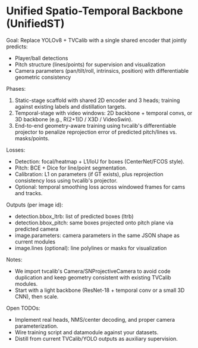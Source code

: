 # Unified Spatio-Temporal Backbone (UnifiedST)

Goal: Replace YOLOv8 + TVCalib with a single shared encoder that jointly predicts:
- Player/ball detections
- Pitch structure (lines/points) for supervision and visualization
- Camera parameters (pan/tilt/roll, intrinsics, position) with differentiable geometric consistency

Phases:
1) Static-stage scaffold with shared 2D encoder and 3 heads; training against existing labels and distillation targets.
2) Temporal-stage with video windows: 2D backbone + temporal convs, or 3D backbone (e.g., R(2+1)D / X3D / VideoSwin).
3) End-to-end geometry-aware training using tvcalib's differentiable projector to penalize reprojection error of predicted pitch/lines vs. masks/points.

Losses:
- Detection: focal/heatmap + L1/IoU for boxes (CenterNet/FCOS style).
- Pitch: BCE + Dice for line/point segmentation.
- Calibration: L1 on parameters (if GT exists), plus reprojection consistency loss using tvcalib's projector.
- Optional: temporal smoothing loss across windowed frames for cams and tracks.

Outputs (per image id):
- detection.bbox_ltrb: list of predicted boxes (ltrb)
- detection.bbox_pitch: same boxes projected onto pitch plane via predicted camera
- image.parameters: camera parameters in the same JSON shape as current modules
- image.lines (optional): line polylines or masks for visualization

Notes:
- We import tvcalib's Camera/SNProjectiveCamera to avoid code duplication and keep geometry consistent with existing TVCalib modules.
- Start with a light backbone (ResNet-18 + temporal conv or a small 3D CNN), then scale.

Open TODOs:
- Implement real heads, NMS/center decoding, and proper camera parameterization.
- Wire training script and datamodule against your datasets.
- Distill from current TVCalib/YOLO outputs as auxiliary supervision.